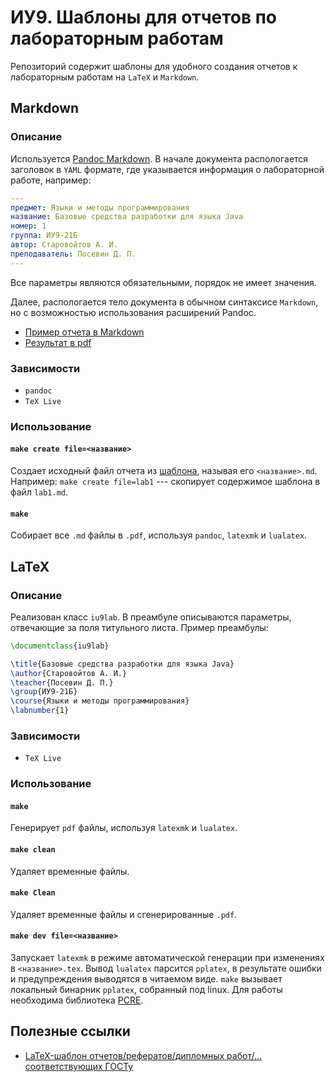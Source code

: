 # ИУ9. Шаблоны для отчетов по лабораторным работам

Репозиторий содержит шаблоны для удобного создания отчетов к лабораторным работам на `LaTeX` и `Markdown`.

## Markdown

### Описание

Используется [Pandoc Markdown](https://pandoc.org/MANUAL.html#pandocs-markdown). В начале документа распологается заголовок в `YAML` формате, где указывается информация о лабораторной работе, например:
``` yaml
---
предмет: Языки и методы программирования
название: Базовые средства разработки для языка Java
номер: 1
группа: ИУ9-21Б
автор: Старовойтов А. И.
преподаватель: Посевин Д. П.
---
```
Все параметры являются обязательными, порядок не имеет значения.

Далее, распологается тело документа в обычном синтаксисе `Markdown`, но с возможностью использования расширений Pandoc.

- [Пример отчета в Markdown](markdown/example.md)
- [Результат в pdf](markdown/example.pdf)

### Зависимости

- `pandoc`
- `TeX Live`

### Использование

#### `make create file=<название>`

Создает исходный файл отчета из [шаблона](markdown/template), называя его `<название>.md`.
Например:
`make create file=lab1` --- скопирует содержимое шаблона в файл `lab1.md`.

#### `make`

Собирает все `.md` файлы в `.pdf`, используя `pandoc`, `latexmk` и `lualatex`.

## LaTeX

### Описание

Реализован класс `iu9lab`.
В преамбуле описываются параметры, отвечающие за поля титульного листа.
Пример преамбулы:

``` tex
\documentclass{iu9lab}

\title{Базовые средства разработки для языка Java}
\author{Старовойтов А. И.}
\teacher{Посевин Д. П.}
\group{ИУ9-21Б}
\course{Языки и методы программирования}
\labnumber{1}
```

### Зависимости

- `TeX Live`

### Использование

#### `make`

Генерирует `pdf` файлы, используя `latexmk` и `lualatex`.

#### `make clean`

Удаляет временные файлы.

#### `make Clean`

Удаляет временные файлы и сгенерированные `.pdf`.

#### `make dev file=<название>`

Запускает `latexmk` в режиме автоматической генерации при изменениях в `<название>.tex`.
Вывод `lualatex` парсится `pplatex`, в результате ошибки и предупреждения выводятся в читаемом виде.
`make` вызывает локальный бинарник `pplatex`, собранный под linux.
Для работы необходима библиотека [PCRE](http://www.pcre.org/).

## Полезные ссылки

- [LaTeX-шаблон отчетов/рефератов/дипломных работ/... соответствующих ГОСТу](https://github.com/Orianti/bmstu-latex-class)
